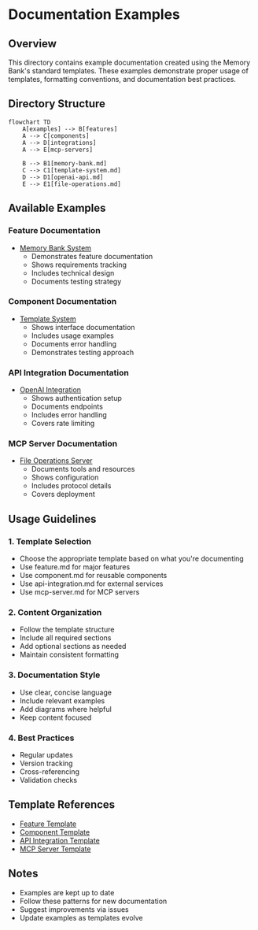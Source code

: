 # Documentation Examples

## Overview
This directory contains example documentation created using the Memory Bank's standard templates. These examples demonstrate proper usage of templates, formatting conventions, and documentation best practices.

## Directory Structure
```mermaid
flowchart TD
    A[examples] --> B[features]
    A --> C[components]
    A --> D[integrations]
    A --> E[mcp-servers]

    B --> B1[memory-bank.md]
    C --> C1[template-system.md]
    D --> D1[openai-api.md]
    E --> E1[file-operations.md]
```

## Available Examples

### Feature Documentation
- [Memory Bank System](features/memory-bank.md)
  - Demonstrates feature documentation
  - Shows requirements tracking
  - Includes technical design
  - Documents testing strategy

### Component Documentation
- [Template System](components/template-system.md)
  - Shows interface documentation
  - Includes usage examples
  - Documents error handling
  - Demonstrates testing approach

### API Integration Documentation
- [OpenAI Integration](integrations/openai-api.md)
  - Shows authentication setup
  - Documents endpoints
  - Includes error handling
  - Covers rate limiting

### MCP Server Documentation
- [File Operations Server](mcp-servers/file-operations.md)
  - Documents tools and resources
  - Shows configuration
  - Includes protocol details
  - Covers deployment

## Usage Guidelines

### 1. Template Selection
- Choose the appropriate template based on what you're documenting
- Use feature.md for major features
- Use component.md for reusable components
- Use api-integration.md for external services
- Use mcp-server.md for MCP servers

### 2. Content Organization
- Follow the template structure
- Include all required sections
- Add optional sections as needed
- Maintain consistent formatting

### 3. Documentation Style
- Use clear, concise language
- Include relevant examples
- Add diagrams where helpful
- Keep content focused

### 4. Best Practices
- Regular updates
- Version tracking
- Cross-referencing
- Validation checks

## Template References
- [Feature Template](../templates/documentation/feature.md)
- [Component Template](../templates/documentation/component.md)
- [API Integration Template](../templates/documentation/api-integration.md)
- [MCP Server Template](../templates/documentation/mcp-server.md)

## Notes
- Examples are kept up to date
- Follow these patterns for new documentation
- Suggest improvements via issues
- Update examples as templates evolve
